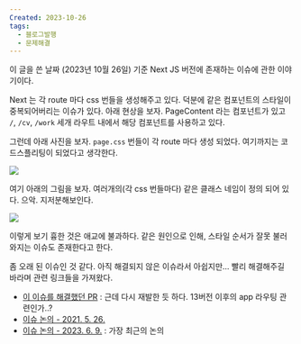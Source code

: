 ```yaml
---
Created: 2023-10-26
tags:
  - 블로그발행
  - 문제해결
---
```

이 글을 쓴 날짜 (2023년 10월 26일) 기준 Next JS 버전에 존재하는 이슈에 관한 이야기이다.

Next 는 각 route 마다 css 번들을 생성해주고 있다. 덕분에 같은 컴포넌트의 스타일이 중복되어버리는 이슈가 있다. 아래 현상을 보자. PageContent 라는 컴포넌트가 있고 `/`, `/cv`, `/work` 세개 라우트 내에서 해당 컴포넌트를 사용하고 있다.

그런데 아래 사진을 보자. `page.css` 번들이 각 route 마다 생성 되었다. 여기까지는 코드스플리팅이 되었다고 생각한다. 

![](https://velog.velcdn.com/images/johnyworld/post/af98a519-1391-43e4-ab16-dc632a2caf9b/image.png)

여기 아래의 그림을 보자. 여러개의(각 css 번들마다) 같은 클래스 네임이 정의 되어 있다. 으악. 지저분해보인다.

![](https://velog.velcdn.com/images/johnyworld/post/1dbd9713-900d-4d86-a9e6-5bf9b235beb9/image.png)

이렇게 보기 흉한 것은 애교에 불과하다. 같은 원인으로 인해, 스타일 순서가 잘못 불러와지는 이슈도 존재한다고 한다.

좀 오래 된 이슈인 것 같다. 아직 해결되지 않은 이슈라서 아쉽지만... 빨리 해결해주길 바라며 관련 링크들을 가져왔다. 

- [이 이슈를 해결했던 PR](https://github.com/vercel/next.js/pull/50406) : 근데 다시 재발한 듯 하다. 13버전 이후의 app 라우팅 관련인가..?
- [이슈 논의 - 2021. 5. 26.](https://github.com/vercel/next.js/issues/25456)
- [이슈 논의 - 2023. 6. 9.](https://github.com/vercel/next.js/issues/51030) : 가장 최근의 논의
